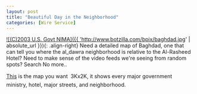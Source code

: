 ```yaml
---
layout: post
title: "Beautiful Day in the Neighborhood"
categories: [Wire Service]
---
```

<a href="http://www.lib.utexas.edu/maps/middle_east_and_asia/baghdad_nima_2003.jpg">

![(C)2003 U.S. Govt NIMA]({{ 'http://www.botzilla.com/bpix/baghdad.jpg' | absolute_url }}){: .align-right}
</a>Need a detailed map of Baghdad, one that can tell you where the al_dawra neighborhood is relative to the Al-Rasheed Hotel? Need to make sense of the video feeds we're seeing from random spots? Search No more..

<a href="http://www.lib.utexas.edu/maps/middle_east_and_asia/baghdad_nima_2003.jpg">This</a> is the map you want &#151; 3Kx2K, it shows every major government ministry, hotel, major streets, and neighborhood.
